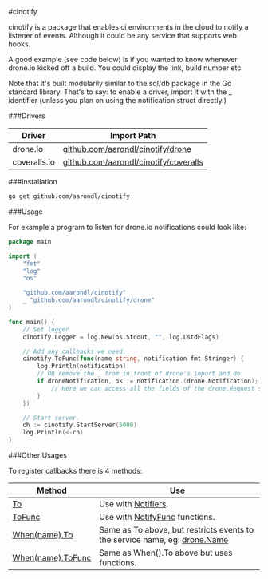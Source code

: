 #cinotify

cinotify is a package that enables ci environments in the cloud to notify
a listener of events. Although it could be any service that supports
web hooks.

A good example (see code below) is if you wanted to know whenever drone.io
kicked off a build. You could display the link, build number etc.

Note that it's built modularily similar to the sql/db package in the Go standard
library. That's to say: to enable a driver, import it with the _ identifier
(unless you plan on using the notification struct directly.)

###Drivers

| Driver       | Import Path |
| ------------ | ----------- |
| drone.io     | [github.com/aarondl/cinotify/drone](https://github.com/aarondl/cinotify/drone) |
| coveralls.io | [github.com/aarondl/cinotify/coveralls](https://github.com/aarondl/cinotify/coveralls) |

###Installation

```bash
go get github.com/aarondl/cinotify
```

###Usage

For example a program to listen for drone.io notifications could look like:

```go
package main

import (
	"fmt"
	"log"
	"os"

	"github.com/aarondl/cinotify"
	_ "github.com/aarondl/cinotify/drone"
)

func main() {
	// Set logger
	cinotify.Logger = log.New(os.Stdout, "", log.LstdFlags)

	// Add any callbacks we need.
	cinotify.ToFunc(func(name string, notification fmt.Stringer) {
		log.Println(notification)
		// OR remove the _ from in front of drone's import and do:
		if droneNotification, ok := notification.(drone.Notification); ok {
			// Here we can access all the fields of the drone.Request struct.
		}
	})

	// Start server.
	ch := cinotify.StartServer(5000)
	log.Println(<-ch)
}
```

###Other Usages

To register callbacks there is 4 methods:

| Method | Use |
| ------ | --- |
| [To](http://godoc.org/github.com/aarondl/cinotify#To) | Use with  [Notifiers](http://godoc.org/github.com/aarondl/cinotify#Notifier). |
| [ToFunc](http://godoc.org/github.com/aarondl/cinotify#To) | Use with  [NotifyFunc](http://godoc.org/github.com/aarondl/cinotify#NotifyFunc) functions. |
| [When(name).To](http://godoc.org/github.com/aarondl/cinotify#When) | Same as To above, but restricts events to the service name, eg: [drone.Name](http://godoc.org/github.com/aarondl/cinotify/drone#Name) |
| [When(name).ToFunc](http://godoc.org/github.com/aarondl/cinotify#When) | Same as When().To above but uses functions. |
